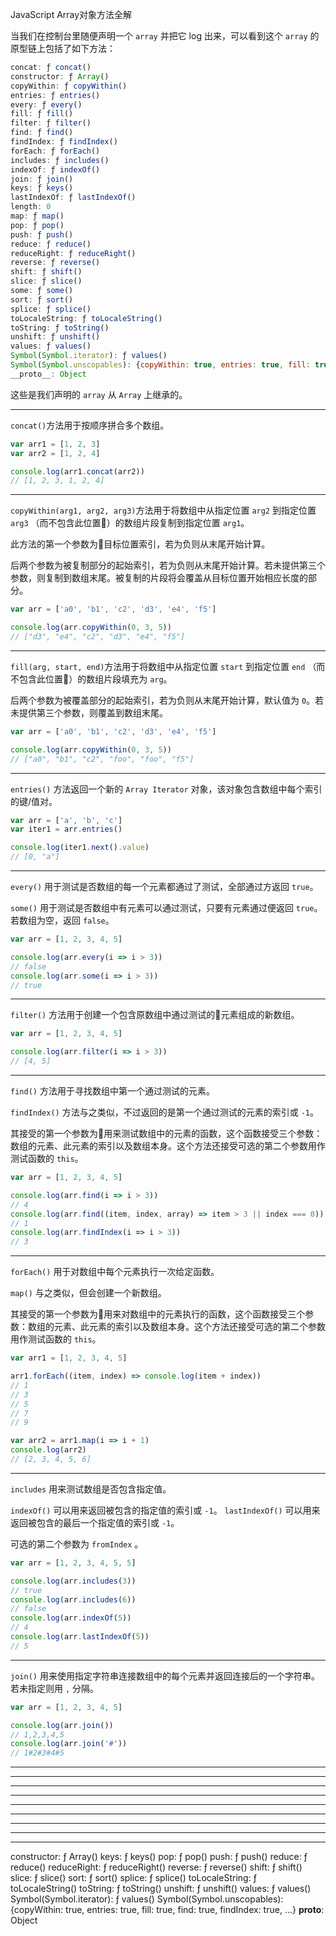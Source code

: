 JavaScript Array对象方法全解

当我们在控制台里随便声明一个 `array` 并把它 log 出来，可以看到这个 `array` 的原型链上包括了如下方法：

```javascript
concat: ƒ concat()
constructor: ƒ Array()
copyWithin: ƒ copyWithin()
entries: ƒ entries()
every: ƒ every()
fill: ƒ fill()
filter: ƒ filter()
find: ƒ find()
findIndex: ƒ findIndex()
forEach: ƒ forEach()
includes: ƒ includes()
indexOf: ƒ indexOf()
join: ƒ join()
keys: ƒ keys()
lastIndexOf: ƒ lastIndexOf()
length: 0
map: ƒ map()
pop: ƒ pop()
push: ƒ push()
reduce: ƒ reduce()
reduceRight: ƒ reduceRight()
reverse: ƒ reverse()
shift: ƒ shift()
slice: ƒ slice()
some: ƒ some()
sort: ƒ sort()
splice: ƒ splice()
toLocaleString: ƒ toLocaleString()
toString: ƒ toString()
unshift: ƒ unshift()
values: ƒ values()
Symbol(Symbol.iterator): ƒ values()
Symbol(Symbol.unscopables): {copyWithin: true, entries: true, fill: true, find: true, findIndex: true, …}
__proto__: Object
```

这些是我们声明的 `array` 从 `Array` 上继承的。

---
`concat()`方法用于按顺序拼合多个数组。

```javascript
var arr1 = [1, 2, 3]
var arr2 = [1, 2, 4]

console.log(arr1.concat(arr2))
// [1, 2, 3, 1, 2, 4]
```

---
`copyWithin(arg1, arg2, arg3)`方法用于将数组中从指定位置 `arg2` 到指定位置 `arg3` （而不包含此位置）的数组片段复制到指定位置 `arg1`。

此方法的第一个参数为目标位置索引，若为负则从末尾开始计算。

后两个参数为被复制部分的起始索引，若为负则从末尾开始计算。若未提供第三个参数，则复制到数组末尾。被复制的片段将会覆盖从目标位置开始相应长度的部分。

```javascript
var arr = ['a0', 'b1', 'c2', 'd3', 'e4', 'f5']

console.log(arr.copyWithin(0, 3, 5))
// ["d3", "e4", "c2", "d3", "e4", "f5"]
```

---
`fill(arg, start, end)`方法用于将数组中从指定位置 `start` 到指定位置 `end` （而不包含此位置）的数组片段填充为 `arg`。

后两个参数为被覆盖部分的起始索引，若为负则从末尾开始计算，默认值为 `0`。若未提供第三个参数，则覆盖到数组末尾。

```javascript
var arr = ['a0', 'b1', 'c2', 'd3', 'e4', 'f5']

console.log(arr.copyWithin(0, 3, 5))
// ["a0", "b1", "c2", "foo", "foo", "f5"]
```

---
`entries()` 方法返回一个新的 `Array Iterator` 对象，该对象包含数组中每个索引的键/值对。

```javascript
var arr = ['a', 'b', 'c']
var iter1 = arr.entries()

console.log(iter1.next().value)
// [0, "a"]
```

---
`every()` 用于测试是否数组的每一个元素都通过了测试，全部通过方返回 `true`。

`some()` 用于测试是否数组中有元素可以通过测试，只要有元素通过便返回 `true`。若数组为空，返回 `false`。

```javascript
var arr = [1, 2, 3, 4, 5]

console.log(arr.every(i => i > 3))
// false
console.log(arr.some(i => i > 3))
// true
```

---
`filter()` 方法用于创建一个包含原数组中通过测试的元素组成的新数组。

```javascript
var arr = [1, 2, 3, 4, 5]

console.log(arr.filter(i => i > 3))
// [4, 5]
```

---
`find()` 方法用于寻找数组中第一个通过测试的元素。

`findIndex()` 方法与之类似，不过返回的是第一个通过测试的元素的索引或 `-1`。

其接受的第一个参数为用来测试数组中的元素的函数，这个函数接受三个参数：数组的元素、此元素的索引以及数组本身。这个方法还接受可选的第二个参数用作测试函数的 `this`。

```javascript
var arr = [1, 2, 3, 4, 5]

console.log(arr.find(i => i > 3))
// 4
console.log(arr.find((item, index, array) => item > 3 || index === 0))
// 1
console.log(arr.findIndex(i => i > 3))
// 3
```

---
`forEach()` 用于对数组中每个元素执行一次给定函数。

`map()` 与之类似，但会创建一个新数组。

其接受的第一个参数为用来对数组中的元素执行的函数，这个函数接受三个参数：数组的元素、此元素的索引以及数组本身。这个方法还接受可选的第二个参数用作测试函数的 `this`。

```javascript
var arr1 = [1, 2, 3, 4, 5]

arr1.forEach((item, index) => console.log(item + index))
// 1
// 3
// 5
// 7
// 9

var arr2 = arr1.map(i => i + 1)
console.log(arr2)
// [2, 3, 4, 5, 6]
```

---
`includes` 用来测试数组是否包含指定值。

`indexOf()` 可以用来返回被包含的指定值的索引或 `-1`。
`lastIndexOf()` 可以用来返回被包含的最后一个指定值的索引或 `-1`。

可选的第二个参数为 `fromIndex` 。

```javascript
var arr = [1, 2, 3, 4, 5, 5]

console.log(arr.includes(3))
// true
console.log(arr.includes(6))
// false
console.log(arr.indexOf(5))
// 4
console.log(arr.lastIndexOf(5))
// 5
```

---
`join()` 用来使用指定字符串连接数组中的每个元素并返回连接后的一个字符串。若未指定则用 `,` 分隔。

```javascript
var arr = [1, 2, 3, 4, 5]

console.log(arr.join())
// 1,2,3,4,5
console.log(arr.join('#'))
// 1#2#3#4#5

```























---
---
---
---
---
---
---
---
---
constructor: ƒ Array()
keys: ƒ keys()
pop: ƒ pop()
push: ƒ push()
reduce: ƒ reduce()
reduceRight: ƒ reduceRight()
reverse: ƒ reverse()
shift: ƒ shift()
slice: ƒ slice()
sort: ƒ sort()
splice: ƒ splice()
toLocaleString: ƒ toLocaleString()
toString: ƒ toString()
unshift: ƒ unshift()
values: ƒ values()
Symbol(Symbol.iterator): ƒ values()
Symbol(Symbol.unscopables): {copyWithin: true, entries: true, fill: true, find: true, findIndex: true, …}
__proto__: Object